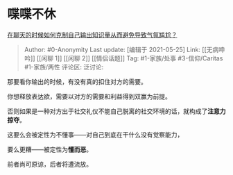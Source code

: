 # 喋喋不休
[在聊天的时候如何克制自己输出知识量从而避免导致气氛尴尬？](https://www.zhihu.com/question/403900555/answer/1320905061)

> Author: #0-Anonymity
> Last update: [编辑于 2021-05-25]
> Link: [[无病呻吟]] [[闲聊 1]] [[闲聊 2]] [[情侣话题]]
> Tag: #1-家族/处事 #3-信仰/Caritas #1-家族/两性
> 评论区:
> 泛讨论:

那要看你输出的时候，有没有真的扣住对方的需要。

你想释放表达欲，需要以对方的需要和利益得到双赢为前提。

否则如果是一种对方出于社交礼仪不能自己脱离的社交环境的话，就构成了**注意力掠夺**。

这要么会被定性为不懂事——对自己到底在干什么没有觉察能力，

要么更糟——被定性为**懂而恶**。

前者尚可原谅，后者将遭流放。
